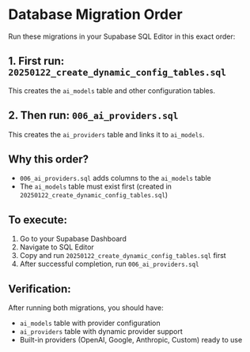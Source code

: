 # Database Migration Order

Run these migrations in your Supabase SQL Editor in this exact order:

## 1. First run: `20250122_create_dynamic_config_tables.sql`
This creates the `ai_models` table and other configuration tables.

## 2. Then run: `006_ai_providers.sql`
This creates the `ai_providers` table and links it to `ai_models`.

## Why this order?
- `006_ai_providers.sql` adds columns to the `ai_models` table
- The `ai_models` table must exist first (created in `20250122_create_dynamic_config_tables.sql`)

## To execute:
1. Go to your Supabase Dashboard
2. Navigate to SQL Editor
3. Copy and run `20250122_create_dynamic_config_tables.sql` first
4. After successful completion, run `006_ai_providers.sql`

## Verification:
After running both migrations, you should have:
- `ai_models` table with provider configuration
- `ai_providers` table with dynamic provider support
- Built-in providers (OpenAI, Google, Anthropic, Custom) ready to use